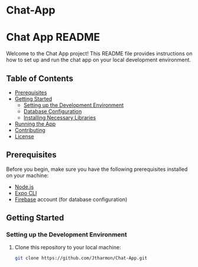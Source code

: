 # Chat-App

# Chat App README

Welcome to the Chat App project! This README file provides instructions on how to set up and run the chat app on your local development environment.

## Table of Contents

- [Prerequisites](#prerequisites)
- [Getting Started](#getting-started)
  - [Setting up the Development Environment](#setting-up-the-development-environment)
  - [Database Configuration](#database-configuration)
  - [Installing Necessary Libraries](#installing-necessary-libraries)
- [Running the App](#running-the-app)
- [Contributing](#contributing)
- [License](#license)

## Prerequisites

Before you begin, make sure you have the following prerequisites installed on your machine:

- [Node.js](https://nodejs.org/)
- [Expo CLI](https://docs.expo.dev/get-started/installation/)
- [Firebase](https://firebase.google.com/) account (for database configuration)

## Getting Started

### Setting up the Development Environment

1. Clone this repository to your local machine:

   ```bash
   git clone https://github.com/Jtharmon/Chat-App.git
